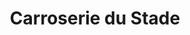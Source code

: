 ---
title: "Carroserie du Stade"
url: /saint-martin-de-crau/carroserie-du-stade/
shop: Autowerkstatt
---